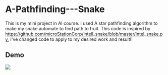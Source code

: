 # A-Pathfinding---Snake

This is my mini project in AI course. I used A star pathfinding algorithm to make my snake automate to find path to fruit. This code is inspired by https://github.com/microStationCorp/intell_snake/blob/master/intel_snake.py, I've changed code to apply to my desired work and result!!

## Demo
![](Demo/telUMTBawR.mp4…)
